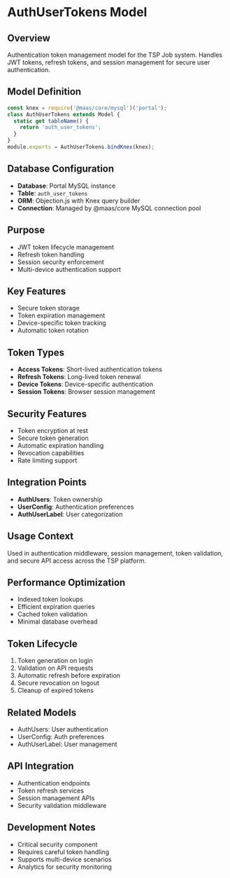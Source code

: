 # AuthUserTokens Model

## Overview
Authentication token management model for the TSP Job system. Handles JWT tokens, refresh tokens, and session management for secure user authentication.

## Model Definition
```javascript
const knex = require('@maas/core/mysql')('portal');
class AuthUserTokens extends Model {
  static get tableName() {
    return 'auth_user_tokens';
  }
}
module.exports = AuthUserTokens.bindKnex(knex);
```

## Database Configuration
- **Database**: Portal MySQL instance
- **Table**: `auth_user_tokens`
- **ORM**: Objection.js with Knex query builder
- **Connection**: Managed by @maas/core MySQL connection pool

## Purpose
- JWT token lifecycle management
- Refresh token handling
- Session security enforcement
- Multi-device authentication support

## Key Features
- Secure token storage
- Token expiration management
- Device-specific token tracking
- Automatic token rotation

## Token Types
- **Access Tokens**: Short-lived authentication tokens
- **Refresh Tokens**: Long-lived token renewal
- **Device Tokens**: Device-specific authentication
- **Session Tokens**: Browser session management

## Security Features
- Token encryption at rest
- Secure token generation
- Automatic expiration handling
- Revocation capabilities
- Rate limiting support

## Integration Points
- **AuthUsers**: Token ownership
- **UserConfig**: Authentication preferences
- **AuthUserLabel**: User categorization

## Usage Context
Used in authentication middleware, session management, token validation, and secure API access across the TSP platform.

## Performance Optimization
- Indexed token lookups
- Efficient expiration queries
- Cached token validation
- Minimal database overhead

## Token Lifecycle
1. Token generation on login
2. Validation on API requests
3. Automatic refresh before expiration
4. Secure revocation on logout
5. Cleanup of expired tokens

## Related Models
- AuthUsers: User authentication
- UserConfig: Auth preferences
- AuthUserLabel: User management

## API Integration
- Authentication endpoints
- Token refresh services
- Session management APIs
- Security validation middleware

## Development Notes
- Critical security component
- Requires careful token handling
- Supports multi-device scenarios
- Analytics for security monitoring
